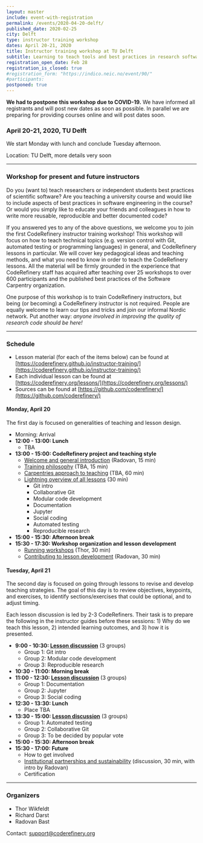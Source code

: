 ```yaml
---
layout: master
include: event-with-registration
permalink: /events/2020-04-20-delft/
published_date: 2020-02-25
city: Delft
type: instructor training workshop
dates: April 20-21, 2020
title: Instructor training workshop at TU Delft
subtitle: Learning to teach tools and best practices in research software development
registration_open_date: Feb 28
registration_is_closed: true
#registration_form: "https://indico.neic.no/event/90/"
#participants:
postponed: true
---
```


<div class="row">
  <div class="col-sm-12">
    <div class="alert alert-dismissible alert-danger">
      <strong>We had to postpone this workshop due to COVID-19.</strong>
      We have informed all registrants and will post new dates as soon as possible.
      In parallel we are preparing for providing courses online and will post dates soon.
    </div>
  </div>
</div>


### April 20-21, 2020, TU Delft

We start Monday with lunch and conclude Tuesday afternoon.

Location: TU Delft, more details very soon

---

### Workshop for present and future instructors

Do you (want to) teach researchers or independent students best
practices of scientific software?
Are you teaching a university course and would like to include
aspects of best practices in software engineering in the course?
Or would you simply like to educate your friends and colleagues in
how to write more reusable, reproducible and better documented code?

If you answered yes to any of the above questions, we welcome you to
join the first CodeRefinery instructor training workshop! This workshop
will focus on how to teach technical topics (e.g. version control with
Git, automated testing or programming languages) in general, and
CodeRefinery lessons in particular. We will cover key pedagogical ideas
and teaching methods, and what you need to know in order to teach the
CodeRefinery lessons. All the material will be firmly grounded in the
experience that CodeRefinery staff has acquired after teaching over 25
workshops to over 600 participants and the published best practices of
the Software Carpentry organization.

One purpose of this workshop is to train CodeRefinery instructors, but
being (or becoming) a CodeRefinery instructor is not required.  People
are equally welcome to learn our tips and tricks and join our informal
Nordic network. Put another way: *anyone involved in improving the
quality of research code should be here!*

---

### Schedule

* Lesson material (for each of the items below) can be found at
  [https://coderefinery.github.io/instructor-training/](https://coderefinery.github.io/instructor-training/)
* Each individual lesson can be found at
  [https://coderefinery.org/lessons/](https://coderefinery.org/lessons/)
* Sources can be found at
  [https://github.com/coderefinery/](https://github.com/coderefinery/)

#### Monday, April 20

The first day is focused on generalities of teaching and lesson design.

- Morning: Arrival
- **12:00 - 13:00: Lunch**
  - TBA
- **13:00 - 15:00: CodeRefinery project and teaching style**
  - [Welcome and general introduction](https://coderefinery.github.io/instructor-training/01-intro/) (Radovan, 15 min)
  - [Training philosophy](https://coderefinery.github.io/instructor-training/01-intro/#coderefinery-training-philosophies) (TBA, 15 min)
  - [Carpentries approach to teaching](https://coderefinery.github.io/instructor-training/02-teachingstyle/) (TBA, 60 min)
  - [Lightning overview of all lessons](https://coderefinery.github.io/instructor-training/03-lightningoverview/) (30 min)
    - Git intro
    - Collaborative Git
    - Modular code development
    - Documentation
    - Jupyter
    - Social coding
    - Automated testing
    - Reproducible research
- **15:00 - 15:30: Afternoon break**
- **15:30 - 17:30: Workshop organization and lesson development**
  - [Running workshops](https://coderefinery.github.io/instructor-training/05-operations/) (Thor, 30 min)
  - [Contributing to lesson development](https://coderefinery.github.io/instructor-training/06-lessons/) (Radovan, 30 min)

#### Tuesday, April 21

The second day is focused on going through lessons to revise and develop teaching
strategies. The goal of this day is to review objectives, keypoints, and exercises,
to identify sections/exercises that could be optional, and to adjust timing.

Each lesson discussion is led by 2-3 CodeRefiners. Their task is to prepare
the following in the instructor guides before these sessions: 1) Why do we
teach this lesson, 2) intended learning outcomes, and 3) how it is presented.

- **9:00 - 10:30: [Lesson discussion](https://coderefinery.github.io/instructor-training/08-teaching/)** (3 groups)
  - Group 1: Git intro
  - Group 2: Modular code development
  - Group 3: Reproducible research
- **10:30 - 11:00: Morning break**
- **11:00 - 12:30: [Lesson discussion](https://coderefinery.github.io/instructor-training/08-teaching/)** (3 groups)
  - Group 1: Documentation
  - Group 2: Jupyter
  - Group 3: Social coding
- **12:30 - 13:30: Lunch**
  - Place TBA
- **13:30 - 15:00: [Lesson discussion](https://coderefinery.github.io/instructor-training/08-teaching/)** (3 groups)
  - Group 1: Automated testing
  - Group 2: Collaborative Git
  - Group 3: To be decided by popular vote
- **15:00 - 15:30: Afternoon break**
- **15:30 - 17:00: Future**
  - How to get involved
  - [Institutional partnerships and sustainability](https://coderefinery.github.io/instructor-training/07-partnership/) (discussion, 30 min, with intro by Radovan)
  - Certification

---

### Organizers

- Thor Wikfeldt
- Richard Darst
- Radovan Bast

Contact: support@coderefinery.org
